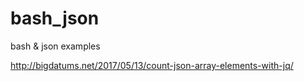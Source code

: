 # bash_json

bash & json examples


http://bigdatums.net/2017/05/13/count-json-array-elements-with-jq/